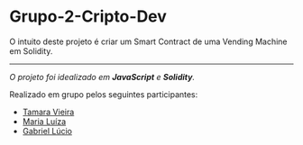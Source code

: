 # Grupo-2-Cripto-Dev
O intuito deste projeto é criar um Smart Contract de uma Vending Machine em Solidity.

------------------------

_O projeto foi idealizado em **JavaScript** e **Solidity**._

Realizado em grupo pelos seguintes participantes:

* [Tamara Vieira](https://github.com/tamaraafvieira)
* [Maria Luíza](https://github.com/MariaLuizaDMoura)
* [Gabriel Lúcio](https://github.com/Bieoool355)

